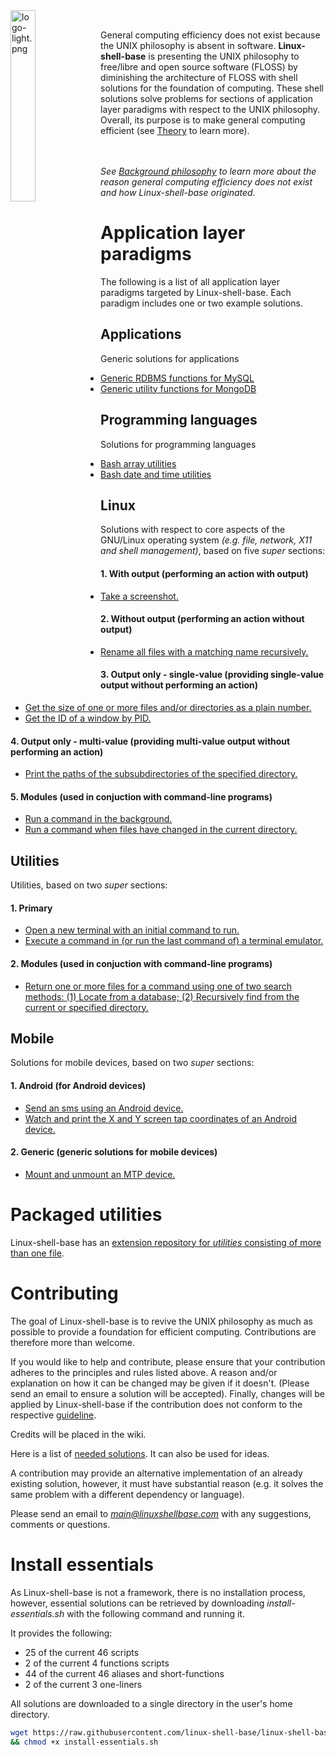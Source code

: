 
<img src='/../images/logo-light.png' width='28%' align='left' alt='logo-light.png'>
<br>

General computing efficiency does not exist because the UNIX philosophy is absent in software. **Linux-shell-base** is presenting the UNIX philosophy to free/libre and open source software (FLOSS) by diminishing the architecture of FLOSS with shell solutions for the foundation of computing. These shell solutions solve problems for sections of application layer paradigms with respect to the UNIX philosophy. Overall, its purpose is to make general computing efficient (see [Theory](https://github.com/linux-shell-base/linux-shell-base/wiki/Theory-and-background-philosophy#theory) to learn more).
<br><br><br>

*See [Background philosophy](https://github.com/linux-shell-base/linux-shell-base/wiki/Theory-and-background-philosophy#background-philosophy) to learn more about the reason general computing efficiency does not exist and how Linux-shell-base originated.*

# Application layer paradigms

The following is a list of all application layer paradigms targeted by Linux-shell-base. Each paradigm includes one or two example solutions.

## Applications

Generic solutions for applications

* [Generic RDBMS functions for MySQL](functions/applications/databases/mysqlutil)
* [Generic utility functions for MongoDB](functions/applications/databases/mongodbutil)

## Programming languages

Solutions for programming languages

* [Bash array utilities](functions/programming_languages/bash/arrayutils.bash)
* [Bash date and time utilities](functions/programming_languages/bash/dateandtimeutils.bash)

## Linux

Solutions with respect to core aspects of the GNU/Linux operating system *(e.g. file, network, X11 and shell management)*, based on five *super* sections:

#### 1. With output (performing an action with output)

* [Take a screenshot.](scripts/linux-with_output/x11/screenshot)

#### 2. Without output (performing an action without output)

* [Rename all files with a matching name recursively.](scripts/linux-without_output/file_management/renrec)

#### 3. Output only - single-value (providing single-value output without performing an action)

* [Get the size of one or more files and/or directories as a plain number.](https://github.com/linux-shell-base/linux-shell-base/blob/master/one-liners/one-liners-linux-output_only-single-value.bash)
* [Get the ID of a window by PID.](scripts/linux-output_only-single-value/x11/getwindidbypid)

#### 4. Output only - multi-value (providing multi-value output without performing an action)

* [Print the paths of the subsubdirectories of the specified directory.](scripts/linux-output_only-multi-value/file_management/printsubsubdirpaths)

#### 5. Modules (used in conjuction with command-line programs)

* [Run a command in the background.](scripts/linux-modules/shell_management/runinbg)
* [Run a command when files have changed in the current directory.](scripts/linux-modules/file_management/inotify)

## Utilities

Utilities, based on two *super* sections:

#### 1. Primary

* [Open a new terminal with an initial command to run.](scripts/utilities-primary/general_program_management/newterm)
* [Execute a command in (or run the last command of) a terminal emulator.](scripts/utilities-primary/keybind/termcommand)

#### 2. Modules (used in conjuction with command-line programs)

* [Return one or more files for a command using one of two search methods: (1) Locate from a database; (2) Recursively find from the current or specified directory.](scripts/utilities-modules/general_program_management/returnfileforcmd)

## Mobile

Solutions for mobile devices, based on two *super* sections:

#### 1. Android (for Android devices)

* [Send an sms using an Android device.](scripts/mobile-android/utilities/sms)
* [Watch and print the X and Y screen tap coordinates of an Android device.](scripts/mobile-android/monitoring/getmobiletappos)

#### 2. Generic (generic solutions for mobile devices)

* [Mount and unmount an MTP device.](scripts/mobile-generic/management/mtp)

# Packaged utilities

Linux-shell-base has an [extension repository for *utilities* consisting of more than one file][packaged-utilities].

# Contributing

The goal of Linux-shell-base is to revive the UNIX philosophy as much as possible to provide a foundation for efficient computing. Contributions are therefore more than welcome.

If you would like to help and contribute, please ensure that your contribution adheres to the principles and rules listed above. A reason and/or explanation on how it can be changed may be given if it doesn't. (Please send an email to ensure a solution will be accepted). Finally, changes will be applied by Linux-shell-base if the contribution does not conform to the respective [guideline][wiki].

Credits will be placed in the wiki.

Here is a list of [needed solutions](https://github.com/linux-shell-base/linux-shell-base/wiki/Needed-solutions). It can also be used for ideas.

A contribution may provide an alternative implementation of an already existing solution, however, it must have substantial reason (e.g. it solves the same problem with a different dependency or language).

Please send an email to *main@linuxshellbase.com* with any suggestions, comments or questions.

# Install essentials

As Linux-shell-base is not a framework, there is no installation process, however, essential solutions can be retrieved by downloading *install-essentials.sh* with the following command and running it.

It provides the following:

* 25 of the current 46 scripts
* 2 of the current 4 functions scripts
* 44 of the current 46 aliases and short-functions
* 2 of the current 3 one-liners

All solutions are downloaded to a single directory in the user's home directory.

```bash
wget https://raw.githubusercontent.com/linux-shell-base/linux-shell-base/install/install-essentials.sh \
&& chmod +x install-essentials.sh
```



[packaged-utilities]: https://github.com/linux-shell-base/packaged-utilities
[wiki]: https://github.com/linux-shell-base/linux-shell-base/wiki
